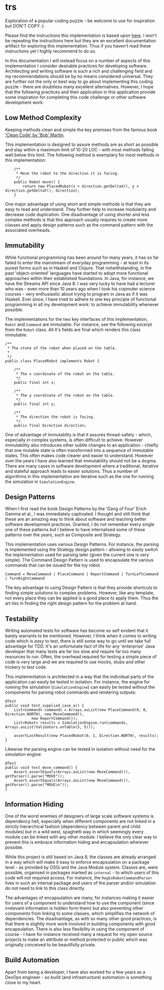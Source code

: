 # trs

Exploration of a popular coding puzzle - be welcome to use for inspiration but DON'T COPY :)

Please find the instructions this implementation is based upon [here](https://joneaves.wordpress.com/2014/07/21/toy-robot-coding-test/#comment-792). I won't be repeating the instructions here but they are an excellent documentation artifact for exploring this implementation. Thus if you haven't read these instructions yet I highly recommend to do so.

In this documentation I will instead focus on a number of aspects of this implementation I consider desirable practices for developing software. Architecting and writing software is such a rich and challenging field and my recommendations should be by no means considered universal. They are further not the only or best way to go about implementing this coding puzzle - there are doubtless many excellent alternatives. However, I hope that the following practices and their application in this application provide some inspiration for completing this code challenge or other software development work. 

## Low Method Complexity

Keeping methods clean and simple the key premises from the famous book ['Clean Code' by 'Bob' Martin](https://www.amazon.com/Clean-Code-Handbook-Software-Craftsmanship/dp/0132350882). 

This implementation is designed to assure methods are as short as possible and stay within a maximum limit of 10-20 LOC - with most methods falling well below this limit. The following method is exemplary for most methods in this implementation:

```
	/**
	 * Move the robot to the direction it is facing.
	 */
	public Robot move() {
		return new PlacedRobot(x + direction.getDeltaX(), y + direction.getDeltaY(), direction);
	}
```

One major advantage of using short and simple methods is that they are easy to read and understand. They further help to increase modularity and decrease code duplication. One disadvantage of using shorter and less complex methods is that this approach usually requires to create more classes and apply design patterns such as the command pattern with the associated overheads. 

## Immutability

While functional programming has been around for many years, it has so far failed to enter the mainstream of everyday programming - at least in its purest forms such as in Haskell and Clojure. That notwithstanding, in the past 'object-oriented' languages have started to adopt more functional approaches within their established foundations. In Java, for instance, we have the Streams API since Java 8. I was very lucky to have had a lecturer who was - even more than 10 years ago when I took his copmuter science courses - very enthusiastic about trying to program in Java as if it was Haskell. Ever since, I have tried to adhere to one key principle of functional programming in all my development work: to achieve immutability whenever possible.

The implementations for the two key interfaces of this implementation, <code>Robot</code> and <code>Command</code> are immutable. For instance, see the following excerpt from the <code>Robot</code> class. All it's fields are final which renders this class immutable. 

```
/**
 * The state of the robot when placed on the table.
 *
 */
public class PlacedRobot implements Robot {

	/**
	 * The x coordinate of the robot on the table.
	 */
	public final int x;

	/**
	 * The y coordinate of the robot on the table.
	 */
	public final int y;

	/**
	 * The direction the robot is facing.
	 */
	public final Direction direction;

```

One of advantage of immutablity is that it assures thread-safety - which, especially in complex systems, is often difficult to achieve. However immutability also introduces other subtle changes to an application - chiefly that one mutable state is often transformed into a sequence of immutable states. This often makes code clearer and easier to understand. However over the years I have also learned that immutability should not be a dogma. There are many cases in software development where a traditional, iterative and stateful approach leads to easier solutions. Thus a number of algorithms in this implementation are iterative such as the one for running the simulation in <code>SimulationEngine</code>.

## Design Patterns

When I first read the book Design Patterns by the 'Gang of Four' Erich Gamma et al., I was immediately captivated. I thought and still think that these are an amazing way to think about software and teaching better software development practices. Granted, I do not remember every single one of these patterns but I believe to have internalised some of these patterns over the years, such as Composite and Strategy.

This implementation uses various Design Patterns. For instance, the parsing is implemented using the Strategy design pattern - allowing to easily switch the implementation used for parsing later (given the current one is very simple). The Command Design Pattern is used to encapsulate the various commands that can be issued for the toy robot.

```
Command = MoveCommand | PlaceCommand | ReportCommand | TurnLeftCommand | TurnRightCommand
```

The key advantage to using Design Pattern is that they provide shortcuts to finding simple solutions to complex problems. However, like any template, not every place they can be applied is a good place to apply them. Thus the art lies in finding the right design pattern for the problem at hand. 

## Testability

Writing automated tests for software has become so self evident that it barely warrants to be mentioned. However, I think when it comes to writing code which is _easy_ to test, there is still some way to go until we take full advantage for TDD. It's an unfortunate fact of life for any 'enterprise' Java developer that many tests are far too slow and require far too many resources to run. Often, the overhead required for testing a simple piece of code is very large and we are required to use mocks, stubs and other trickery to test code.

This implementation is architected in a way that the individual parts of the application can easily be tested in isolation. For instance, the engine for running the simulation (<code>SimulationEngine</code>) can easily be tested without the components for parsing robot commands and rendering outputs:

```
@Test
public void test_supplied_case_a() {
	List<Command> commands = Arrays.asList(new PlaceCommand(0, 0, Direction.NORTH), new MoveCommand(),
			new ReportCommand());
	List<Robot> results = SimulationEngine.run(commands, Arrays.asList(Validators.onTable(5, 5)));

	assertLastResult(new PlacedRobot(0, 1, Direction.NORTH), results);
}
```

Likewise the parsing engine can be tested in isolation without need for the simulation engine:

```
@Test
public void test_move_command() {
	Assert.assertEquals(Arrays.asList(new MoveCommand()), getParser().parse("MOVE"));
	Assert.assertEquals(Arrays.asList(new MoveCommand()), getParser().parse("MOVE\n"));
}
```

## Information Hiding

One of the worst enemies of designers of large scale software systems is dependency hell, especially when different components are not linked in a strictly hierarchical fashion (dependency between parent and child modules) but in a wild west, spaghetti way in which seemingly every module can be linked with any other module. I believe the only clear way to prevent this is embrace information hiding and encapsulation wherever possible. 

While this project is still based on Java 8, the classes are already arranged in a way which will make it easy to enforce encapsulation on a package level - as provided by OSGi and the Java Module system. Classes are, were possible, organised in packages marked as `internal` - to which users of this code will not required access. For instance, the <code>RegExRobotCommandParser</code> lives in such an internal package and users of the parser and/or simulation do not need to link to this class directly.

The advantages of encapsulation are many, for instances making it easier for users of a component to understand how to use the component (since irrelevant information is hidden form them) but also preventing other components from linking to some classes, which simplifies the network of dependencies. The disadvantage, as with so many other good practices, is that there is slightly more work involved in building components with good encapsulation. There is also less flexibility in using the component of course - I have for instance received many a request for my open source projects to make an attribute or method protected or public which was originally conceived to be beautifully private.

## Build Automation

Apart from being a developer, I have also worked for a few years as a DevOps engineer - so build (and infrastructure) automation is something close to my heart.  
  